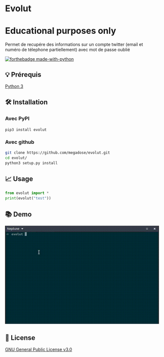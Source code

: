 # Evolut
# Educational purposes only
Permet de recupére des informations sur un compte twitter (email et numéro de télephone partiellement) avec mot de passe oublié

[![forthebadge made-with-python](http://ForTheBadge.com/images/badges/made-with-python.svg)](https://www.python.org/)

## 💡 Prérequis
   [Python 3](https://www.python.org/downloads/release/python-370/)
## 🛠️ Installation
### Avec PyPI
```pip3 install evolut```
### Avec github
```bash
git clone https://github.com/megadose/evolut.git
cd evolut/
python3 setup.py install
```
## 📈 Usage
```python
from evolut import *
print(evolut("test"))
```
## 📚 Demo
![alt text](demo.gif)



## 📝 License
[GNU General Public License v3.0](https://www.gnu.org/licenses/gpl-3.0.fr.html)
